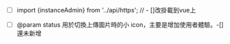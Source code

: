 
- [ ]  import {instanceAdmin} from '../api/https';
  //   - []改掛載到vue上

- [ ]
   @param status 用於切換上傳圖片時的小 icon，主要是增加使用者體驗。-[]還未新增

